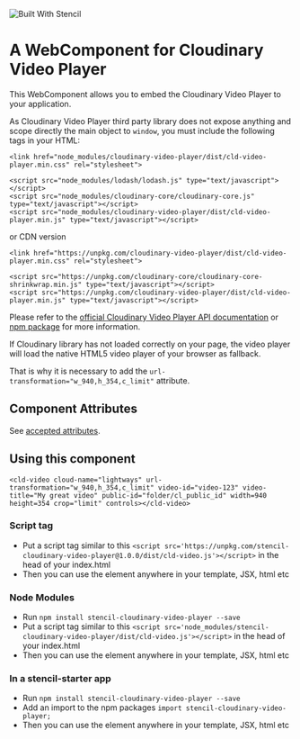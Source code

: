 ![Built With Stencil](https://img.shields.io/badge/-Built%20With%20Stencil-16161d.svg?logo=data%3Aimage%2Fsvg%2Bxml%3Bbase64%2CPD94bWwgdmVyc2lvbj0iMS4wIiBlbmNvZGluZz0idXRmLTgiPz4KPCEtLSBHZW5lcmF0b3I6IEFkb2JlIElsbHVzdHJhdG9yIDE5LjIuMSwgU1ZHIEV4cG9ydCBQbHVnLUluIC4gU1ZHIFZlcnNpb246IDYuMDAgQnVpbGQgMCkgIC0tPgo8c3ZnIHZlcnNpb249IjEuMSIgaWQ9IkxheWVyXzEiIHhtbG5zPSJodHRwOi8vd3d3LnczLm9yZy8yMDAwL3N2ZyIgeG1sbnM6eGxpbms9Imh0dHA6Ly93d3cudzMub3JnLzE5OTkveGxpbmsiIHg9IjBweCIgeT0iMHB4IgoJIHZpZXdCb3g9IjAgMCA1MTIgNTEyIiBzdHlsZT0iZW5hYmxlLWJhY2tncm91bmQ6bmV3IDAgMCA1MTIgNTEyOyIgeG1sOnNwYWNlPSJwcmVzZXJ2ZSI%2BCjxzdHlsZSB0eXBlPSJ0ZXh0L2NzcyI%2BCgkuc3Qwe2ZpbGw6I0ZGRkZGRjt9Cjwvc3R5bGU%2BCjxwYXRoIGNsYXNzPSJzdDAiIGQ9Ik00MjQuNywzNzMuOWMwLDM3LjYtNTUuMSw2OC42LTkyLjcsNjguNkgxODAuNGMtMzcuOSwwLTkyLjctMzAuNy05Mi43LTY4LjZ2LTMuNmgzMzYuOVYzNzMuOXoiLz4KPHBhdGggY2xhc3M9InN0MCIgZD0iTTQyNC43LDI5Mi4xSDE4MC40Yy0zNy42LDAtOTIuNy0zMS05Mi43LTY4LjZ2LTMuNkgzMzJjMzcuNiwwLDkyLjcsMzEsOTIuNyw2OC42VjI5Mi4xeiIvPgo8cGF0aCBjbGFzcz0ic3QwIiBkPSJNNDI0LjcsMTQxLjdIODcuN3YtMy42YzAtMzcuNiw1NC44LTY4LjYsOTIuNy02OC42SDMzMmMzNy45LDAsOTIuNywzMC43LDkyLjcsNjguNlYxNDEuN3oiLz4KPC9zdmc%2BCg%3D%3D&colorA=16161d&style=flat-square)

# A WebComponent for Cloudinary Video Player

This WebComponent allows you to embed the Cloudinary Video Player to your application.

As Cloudinary Video Player third party library does not expose anything and scope directly the main object to `window`, you must include the following tags in your HTML:
```
<link href="node_modules/cloudinary-video-player/dist/cld-video-player.min.css" rel="stylesheet">

<script src="node_modules/lodash/lodash.js" type="text/javascript"></script>
<script src="node_modules/cloudinary-core/cloudinary-core.js" type="text/javascript"></script>
<script src="node_modules/cloudinary-video-player/dist/cld-video-player.min.js" type="text/javascript"></script>

```

or CDN version
```
<link href="https://unpkg.com/cloudinary-video-player/dist/cld-video-player.min.css" rel="stylesheet">

<script src="https://unpkg.com/cloudinary-core/cloudinary-core-shrinkwrap.min.js" type="text/javascript"></script>
<script src="https://unpkg.com/cloudinary-video-player/dist/cld-video-player.min.js" type="text/javascript"></script>
```

Please refer to the [official Cloudinary Video Player API documentation](https://cloudinary.com/documentation/video_player_api_reference) or [npm package](https://www.npmjs.com/package/cloudinary-video-player) for more information.

If Cloudinary library has not loaded correctly on your page, the video player will load the native HTML5 video player of your browser as fallback.

That is why it is necessary to add the `url-transformation="w_940,h_354,c_limit"` attribute.

## Component Attributes
See [accepted attributes](./src/components/cld-video/readme.md).

## Using this component
```
<cld-video cloud-name="lightways" url-transformation="w_940,h_354,c_limit" video-id="video-123" video-title="My great video" public-id="folder/cl_public_id" width=940 height=354 crop="limit" controls></cld-video>
```

### Script tag
- Put a script tag similar to this `<script src='https://unpkg.com/stencil-cloudinary-video-player@1.0.0/dist/cld-video.js'></script>` in the head of your index.html
- Then you can use the element anywhere in your template, JSX, html etc

### Node Modules
- Run `npm install stencil-cloudinary-video-player --save`
- Put a script tag similar to this `<script src='node_modules/stencil-cloudinary-video-player/dist/cld-video.js'></script>` in the head of your index.html
- Then you can use the element anywhere in your template, JSX, html etc

### In a stencil-starter app
- Run `npm install stencil-cloudinary-video-player --save`
- Add an import to the npm packages `import stencil-cloudinary-video-player;`
- Then you can use the element anywhere in your template, JSX, html etc

